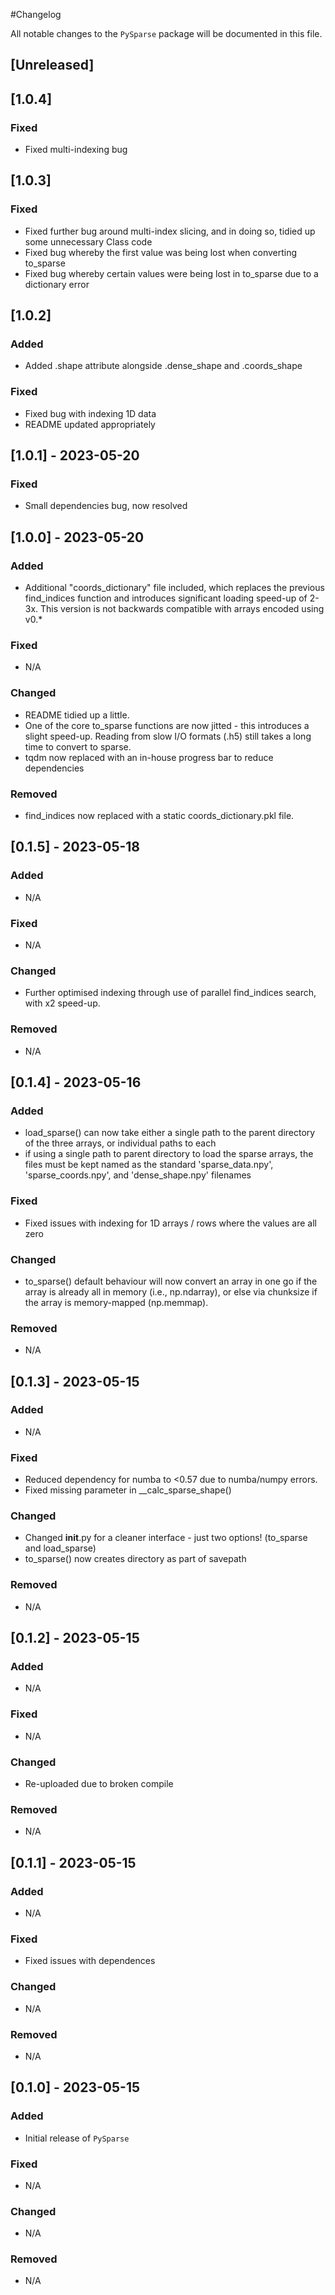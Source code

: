 #Changelog

All notable changes to the `PySparse` package will be documented in this file.

## [Unreleased]

## [1.0.4]

### Fixed
- Fixed multi-indexing bug

## [1.0.3]

### Fixed
- Fixed further bug around multi-index slicing, and in doing so, tidied up some unnecessary Class code
- Fixed bug whereby the first value was being lost when converting to_sparse
- Fixed bug whereby certain values were being lost in to_sparse due to a dictionary error

## [1.0.2]

### Added
- Added .shape attribute alongside .dense_shape and .coords_shape

### Fixed
- Fixed bug with indexing 1D data
- README updated appropriately

## [1.0.1] - 2023-05-20

### Fixed
- Small dependencies bug, now resolved

## [1.0.0] - 2023-05-20

### Added
- Additional "coords_dictionary" file included, which replaces the previous find_indices function and introduces significant loading speed-up of 2-3x. This version is not backwards compatible with arrays encoded using v0.*

### Fixed
- N/A

### Changed
- README tidied up a little.
- One of the core to_sparse functions are now jitted - this introduces a slight speed-up. Reading from slow I/O formats (.h5) still takes a long time to convert to sparse.
- tqdm now replaced with an in-house progress bar to reduce dependencies

### Removed
- find_indices now replaced with a static coords_dictionary.pkl file.


## [0.1.5] - 2023-05-18

### Added
- N/A

### Fixed
- N/A

### Changed
- Further optimised indexing through use of parallel find_indices search, with x2 speed-up.

### Removed
- N/A

## [0.1.4] - 2023-05-16

### Added
- load_sparse() can now take either a single path to the parent directory of the three arrays, or individual paths to each
- if using a single path to parent directory to load the sparse arrays, the files must be kept named as the standard 'sparse_data.npy', 'sparse_coords.npy', and 'dense_shape.npy' filenames

### Fixed
- Fixed issues with indexing for 1D arrays / rows where the values are all zero

### Changed
- to_sparse() default behaviour will now convert an array in one go if the array is already all in memory (i.e., np.ndarray), or else via chunksize if the array is memory-mapped (np.memmap).

### Removed
- N/A


## [0.1.3] - 2023-05-15

### Added
- N/A

### Fixed
- Reduced dependency for numba to <0.57 due to numba/numpy errors.
- Fixed missing parameter in __calc_sparse_shape()

### Changed
- Changed __init__.py for a cleaner interface - just two options! (to_sparse and load_sparse)
- to_sparse() now creates directory as part of savepath

### Removed
- N/A

## [0.1.2] - 2023-05-15

### Added
- N/A

### Fixed
- N/A

### Changed
- Re-uploaded due to broken compile

### Removed
- N/A

## [0.1.1] - 2023-05-15

### Added
- N/A

### Fixed
- Fixed issues with dependences

### Changed
- N/A

### Removed
- N/A

## [0.1.0] - 2023-05-15

### Added
- Initial release of `PySparse`

### Fixed
- N/A

### Changed
- N/A

### Removed
- N/A
